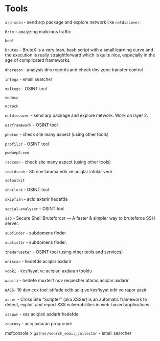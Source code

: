 # Tools

`arp-scan` -  send arp package and explore network like `netdiscover`.

`Brim` - analyzing malicious traffic

`beef`

`brutex` - BruteX is a very lean, bash script with a small learning curve and the execution is really straightforward which is quite nice, especially in the age of complicated frameworks.

`dnsrecon` - analysis dns records and check dns zone transfer control

`infoga` - email searcher

`maltego` - OSINT tool

`medusa` 

`ncrack`

`netdiscover` - send arp package and explore network. Work on layer 2.

`osrframework` - OSINT tool

`photon` - check site many aspect (using other tools)

`profil3r` - OSINT tool

`pwdump8-exe`

`raccoon` - check site many aspect (using other tools)

`rapidscan` - 80 nov tarama edir ve aciqlar infolar verir

`setoolkit`

`sherlock` - OSINT tool

`skipfish` - aciq axtarir hedefde

`social-analyzer` - OSINT tool

`ssb` - Secure Shell Bruteforcer — A faster & simpler way to bruteforce SSH server.

`subfinder` - subdomens finder

`sublist3r` - subdomens finder.

`theHarvester` - OSINT tool (using other tools and services)

`uniscan` - hedefde aciqlar axdarir

`vooki` - kesfiyyat ve aciqlari axdaran tooldu

`wapiti` - hedefe muxtelif nov requestler ataraq aciqlar axdarir

`WAES`- 10 dan cox tool istifade edib aciq ve kesfiyyat edir ve rapor yazir

`xsser` - Cross Site “Scripter” (aka XSSer) is an automatic framework to detect, exploit and report XSS vulnerabilities in web-based applications.

`xsspwn` - xss aciqlari axdarir hedefde

`zaproxy` - aciq axtaran proqramdi

msfconsole > `gather/search_email_collector` - email searcher

